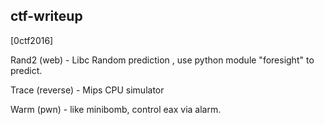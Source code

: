 ctf-writeup
--
[0ctf2016]

Rand2 (web) - Libc Random prediction , use python module "foresight" to predict.

Trace (reverse) - Mips CPU simulator

Warm (pwn) - like minibomb, control eax via alarm.

